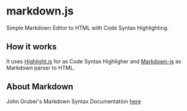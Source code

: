 # markdown.js
Simple Markdown Editor to HTML with Code Syntax Highlighting.

## How it works
It uses [Highlight.js](https://highlightjs.org/) for as Code Syntax Highligher and [Markdown-js](https://github.com/evilstreak/markdown-js) as Markdown parser to HTML.

## About Markdown
John Gruber's Markdown Syntax Documentation [here](https://daringfireball.net/projects/markdown/syntax)
